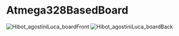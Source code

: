 # Atmega328BasedBoard
![Hibot_agostiniLuca_boardFront](https://github.com/lukita772/Atmega328BasedBoard/assets/117228370/4c27316b-ef0b-4467-a8a3-0c8a9817bdbc)
![Hibot_agostiniLuca_boardBack](https://github.com/lukita772/Atmega328BasedBoard/assets/117228370/9baaca79-04bf-42f9-818d-6d5e703ee22d)
